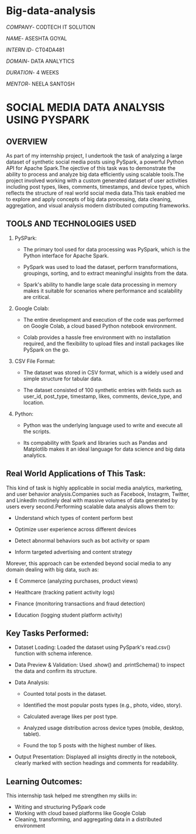 # Big-data-analysis

*COMPANY*- CODTECH IT SOLUTION

*NAME*- ASESHTA GOYAL

*INTERN ID*- CT04DA481

*DOMAIN*- DATA ANALYTICS

*DURATION*- 4 WEEKS

*MENTOR*- NEELA SANTOSH

# SOCIAL MEDIA DATA ANALYSIS USING PYSPARK

## OVERVIEW

As part of my internship project, I undertook the task of analyzing a large dataset of synthetic social media posts using PySpark, a powerful Python API for Apache Spark.The ojective of this task was to demonstrate the ability to process and analyze big data efficiently using scalable tools.The project involved working with a custom generated dataset of user activities including post types, likes, comments, timestamps, and device types, which reflects the structure of real world social media data.This task enabled me to explore and apply concepts of big data processing, data cleaning, aggregation, and visual analysis modern distributed computing frameworks.

## TOOLS AND TECHNOLOGIES USED

1. PySPark:
   
   - The primary tool used for data processing was PySpark, which is the Python interface for Apache Spark.
   
   - PySpark was used to load the dataset, perform transformations, groupings, sorting, and to extract meaningful insights from the data.
   
   - Spark's ability to handle large scale data processing in memory makes it suitable for scenarios where performance and scalability are critical.

3. Google Colab:
   
   - The entire development and execution of the code was performed on Google Colab, a cloud based Python notebook environment.
   
   - Colab provides a hassle free environment with no installation required, and the flexibility to upload files and install packages like PySpark on the go.

5. CSV File Format:
   
   - The dataset was stored in CSV format, which is a widely used and simple structure for tabular data.
   
   - The dataset consisted of 100 synthetic entries with fields such as user_id, post_type, timestamp, likes, comments, device_type, and location.

7. Python:
   
   - Python was the underlying language used to write and execute all the scripts.
   
   - Its compability with Spark and libraries such as Pandas and Matplotlib makes it an ideal language for data science and big data analytics.

## Real World Applications of This Task:

This kind of task is highly applicable in social media analytics, marketing, and user behavior analysis.Companies such as Facebook, Instagrm, Twitter, and LinkedIn routinely deal with massive volumes of data generated by users every second.Performing scalable data analysis allows them to:

- Understand which types of content perform best

- Optimize user experience across different devices

- Detect abnormal behaviors such as bot activity or spam

- Inform targeted advertising and content strategy

Morever, this approach can be extended beyond social media to any domain dealing with big data, such as:

- E Commerce (analyzing purchases, product views)
  
- Healthcare (tracking patient activity logs)
  
- Finance (monitoring transactions and fraud detection)
  
- Education (logging student platform activity)

## Key Tasks Performed:

- Dataset Loading: Loaded the dataset using PySpark's read.csv() function with schema inference.
  
- Data Preview & Validation: Used .show() and .printSchema() to inspect the data and confirm its structure.
  
- Data Analysis:
  
  - Counted total posts in the dataset.
    
  - Identified the most popular posts types (e.g., photo, video, story).
    
  - Calculated average likes per post type.
    
  - Analyzed usage distribution across device types (mobile, desktop, tablet).
    
  - Found the top 5 posts with the highest number of likes.
    
- Output Presentation: Displayed all insights directly in the notebook, clearly marked with section headings and comments for readability.

## Learning Outcomes:

This internship task helped me strengthen my skills in:

- Writing and structuring PySpark code
- Working with cloud based platforms like Google Colab
- Cleaning, transforming, and aggregating data in a distributed environment

